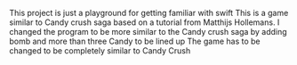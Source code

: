 This project is just a playground for getting familiar with swift
This is a game similar to Candy crush saga based on a tutorial from Matthijs Hollemans. I changed the program to be more similar to the Candy crush saga by adding bomb and more than three Candy to be lined up
The game has to be changed to be completely similar to Candy Crush

